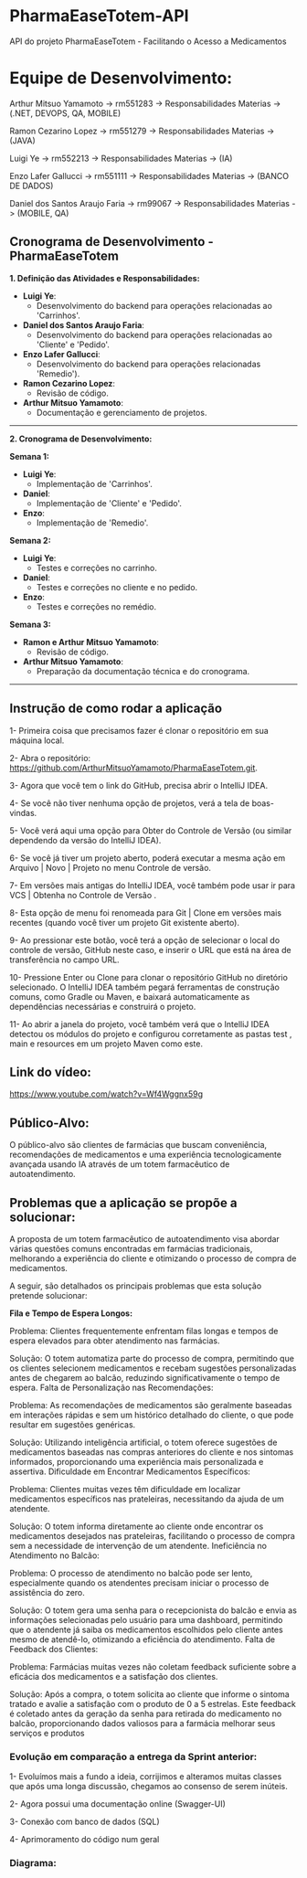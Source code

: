 # PharmaEaseTotem-API
API do projeto PharmaEaseTotem - Facilitando o Acesso a Medicamentos

# Equipe de Desenvolvimento:
Arthur Mitsuo Yamamoto -> rm551283 -> Responsabilidades Materias -> (.NET, DEVOPS, QA, MOBILE)

Ramon Cezarino Lopez -> rm551279 -> Responsabilidades Materias -> (JAVA)

Luigi Ye -> rm552213 -> Responsabilidades Materias -> (IA)

Enzo Lafer Gallucci -> rm551111 -> Responsabilidades Materias -> (BANCO DE DADOS)

Daniel dos Santos Araujo Faria -> rm99067 -> Responsabilidades Materias -> (MOBILE, QA)

**Cronograma de Desenvolvimento - PharmaEaseTotem**
---

**1. Definição das Atividades e Responsabilidades:**

- **Luigi Ye**:
  - Desenvolvimento do backend para operações relacionadas ao 'Carrinhos'.
- **Daniel dos Santos Araujo Faria**:
  - Desenvolvimento do backend para operações relacionadas ao 'Cliente' e 'Pedido'.
- **Enzo Lafer Gallucci**:
  - Desenvolvimento do backend para operações relacionadas 'Remedio').
- **Ramon Cezarino Lopez**:
  - Revisão de código.
- **Arthur Mitsuo Yamamoto**:
  - Documentação e gerenciamento de projetos.

---

**2. Cronograma de Desenvolvimento:**

**Semana 1:**
- **Luigi Ye**:
  - Implementação de 'Carrinhos'.
- **Daniel**:
  - Implementação de 'Cliente' e 'Pedido'.
- **Enzo**:
  - Implementação de 'Remedio'.

**Semana 2:**
- **Luigi Ye**:
  - Testes e correções no carrinho.
- **Daniel**:
  - Testes e correções no cliente e no pedido.
- **Enzo**:
  - Testes e correções no remédio.

**Semana 3:**
- **Ramon e Arthur Mitsuo Yamamoto**:
  - Revisão de código.
- **Arthur Mitsuo Yamamoto**:
  - Preparação da documentação técnica e do cronograma.

---

## Instrução de como rodar a aplicação
1- Primeira coisa que precisamos fazer é clonar o repositório em sua máquina local.

2- Abra o repositório: https://github.com/ArthurMitsuoYamamoto/PharmaEaseTotem.git.

3- Agora que você tem o link do GitHub, precisa abrir o IntelliJ IDEA.

4- Se você não tiver nenhuma opção de projetos, verá a tela de boas-vindas. 

5- Você verá aqui uma opção para Obter do Controle de Versão (ou similar dependendo da versão do IntelliJ IDEA). 

6- Se você já tiver um projeto aberto, poderá executar a mesma ação em Arquivo | Novo | Projeto no menu Controle de versão. 

7- Em versões mais antigas do IntelliJ IDEA, você também pode usar ir para VCS | Obtenha no Controle de Versão . 

8- Esta opção de menu foi renomeada para Git | Clone em versões mais recentes (quando você tiver um projeto Git existente aberto).

9- Ao pressionar este botão, você terá a opção de selecionar o local do controle de versão, GitHub neste caso, e inserir o URL que está na área de transferência no campo URL.

10- Pressione Enter ou Clone para clonar o repositório GitHub no diretório selecionado. 
     O IntelliJ IDEA também pegará ferramentas de construção comuns, como Gradle ou Maven, e baixará automaticamente as dependências necessárias e construirá o projeto.

11- Ao abrir a janela do projeto, você também verá que o IntelliJ IDEA detectou os módulos do projeto e configurou corretamente as pastas test , main e resources em um projeto Maven como este.

## Link do vídeo:
https://www.youtube.com/watch?v=Wf4Wggnx59g


## Público-Alvo:
O público-alvo são clientes de farmácias que buscam conveniência, recomendações de medicamentos e uma experiência tecnologicamente avançada usando IA através de um totem farmacêutico de autoatendimento.

## Problemas que a aplicação se propõe a solucionar:

A proposta de um totem farmacêutico de autoatendimento visa abordar várias questões comuns encontradas em farmácias tradicionais, melhorando a experiência do cliente e otimizando o processo de compra de medicamentos. 

A seguir, são detalhados os principais problemas que esta solução pretende solucionar:

**Fila e Tempo de Espera Longos:**

Problema: Clientes frequentemente enfrentam filas longas e tempos de espera elevados para obter atendimento nas farmácias.

Solução: O totem automatiza parte do processo de compra, permitindo que os clientes selecionem medicamentos e recebam sugestões personalizadas antes de chegarem ao balcão, reduzindo significativamente o tempo de espera.
Falta de Personalização nas Recomendações:

Problema: As recomendações de medicamentos são geralmente baseadas em interações rápidas e sem um histórico detalhado do cliente, o que pode resultar em sugestões genéricas.

Solução: Utilizando inteligência artificial, o totem oferece sugestões de medicamentos baseadas nas compras anteriores do cliente e nos sintomas informados, proporcionando uma experiência mais personalizada e assertiva.
Dificuldade em Encontrar Medicamentos Específicos:

Problema: Clientes muitas vezes têm dificuldade em localizar medicamentos específicos nas prateleiras, necessitando da ajuda de um atendente.

Solução: O totem informa diretamente ao cliente onde encontrar os medicamentos desejados nas prateleiras, facilitando o processo de compra sem a necessidade de intervenção de um atendente.
Ineficiência no Atendimento no Balcão:

Problema: O processo de atendimento no balcão pode ser lento, especialmente quando os atendentes precisam iniciar o processo de assistência do zero.

Solução: O totem gera uma senha para o recepcionista do balcão e envia as informações selecionadas pelo usuário para uma dashboard, permitindo que o atendente já saiba os medicamentos escolhidos pelo cliente antes mesmo de atendê-lo, otimizando a eficiência do atendimento.
Falta de Feedback dos Clientes:

Problema: Farmácias muitas vezes não coletam feedback suficiente sobre a eficácia dos medicamentos e a satisfação dos clientes.

Solução: Após a compra, o totem solicita ao cliente que informe o sintoma tratado e avalie a satisfação com o produto de 0 a 5 estrelas. Este feedback é coletado antes da geração da senha para retirada do medicamento no balcão, proporcionando dados valiosos para a farmácia melhorar seus serviços e produtos

### Evolução em comparação a entrega da Sprint anterior:
1- Evoluímos mais a fundo a ideia, corrijimos e alteramos muitas classes que após uma longa discussão, chegamos ao consenso de serem inúteis.

2- Agora possui uma documentação online (Swagger-UI)

3- Conexão com banco de dados (SQL)

4- Aprimoramento do código num geral


### Diagrama:




